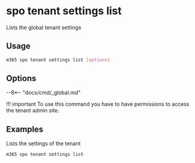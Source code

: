 # spo tenant settings list

Lists the global tenant settings

## Usage

```sh
m365 spo tenant settings list [options]
```

## Options

--8<-- "docs/cmd/_global.md"

!!! important
    To use this command you have to have permissions to access the tenant admin site.

## Examples

Lists the settings of the tenant

```sh
m365 spo tenant settings list
```
